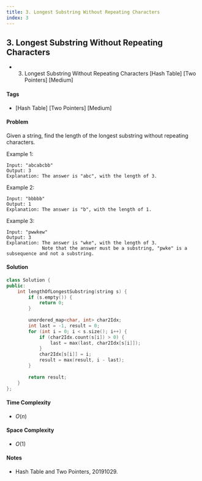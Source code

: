 ```yaml
---
title: 3. Longest Substring Without Repeating Characters
index: 3
---
```


## 3. Longest Substring Without Repeating Characters
- 3. Longest Substring Without Repeating Characters [Hash Table] [Two Pointers] [Medium]

#### Tags
- [Hash Table] [Two Pointers] [Medium]

#### Problem
Given a string, find the length of the longest substring without repeating characters.

Example 1:

    Input: "abcabcbb"
    Output: 3 
    Explanation: The answer is "abc", with the length of 3. 

Example 2:

    Input: "bbbbb"
    Output: 1
    Explanation: The answer is "b", with the length of 1.

Example 3:

    Input: "pwwkew"
    Output: 3
    Explanation: The answer is "wke", with the length of 3. 
                 Note that the answer must be a substring, "pwke" is a subsequence and not a substring.

#### Solution
``` C++
class Solution {
public:
    int lengthOfLongestSubstring(string s) {
        if (s.empty()) {
            return 0;
        }
        
        unordered_map<char, int> char2Idx;
        int last = -1, result = 0;
        for (int i = 0; i < s.size(); i++) {
            if (char2Idx.count(s[i]) > 0) {
                last = max(last, char2Idx[s[i]]);
            }
            char2Idx[s[i]] = i;
            result = max(result, i - last);
        }
        
        return result;
    }
};
```

#### Time Complexity
- $O(n)$

#### Space Complexity
- $O(1)$

#### Notes
- Hash Table and Two Pointers, 20191029.
